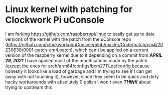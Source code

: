 Linux kernel with patching for Clockwork Pi uConsole
====================================================

I am forking https://github.com/raspberrypi/linux to easily get up to date versions of the kernel with the patch from the uConsole repo (https://github.com/clockworkpi/uConsole/blob/master/Code/patch/cm4/20230630/0001-patch-cm4.patch), which can't be applied on a current version of the raspberry kernel due to it depending on a commit from ***APRIL 29, 2021***
I have applied most of the modifications made by the patch (except the ones for arch/arm64/configs/bcm2711_defconfig because honestly it looks like a load of garbage and I'm trying to see if I can get away with not touching it), however, since they seem to be quick and dirty hacky workarounds with absolutely 0 polish I won't even ***THINK*** about trying to upstream this
